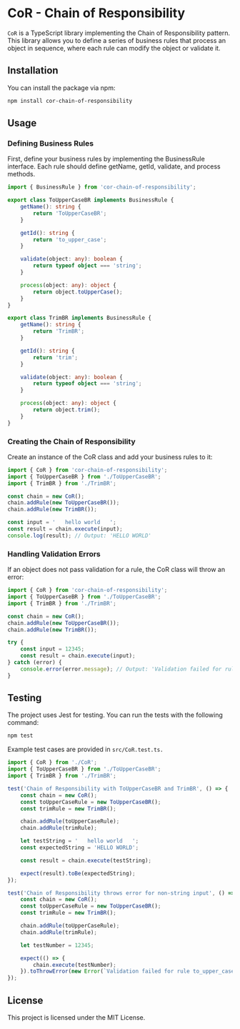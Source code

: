 # CoR - Chain of Responsibility

`CoR` is a TypeScript library implementing the Chain of Responsibility pattern. This library allows you to define a series of business rules that process an object in sequence, where each rule can modify the object or validate it.

## Installation

You can install the package via npm:

```sh
npm install cor-chain-of-responsibility
```

## Usage

### Defining Business Rules
First, define your business rules by implementing the BusinessRule interface. Each rule should define getName, getId, validate, and process methods.

```TypeScript
import { BusinessRule } from 'cor-chain-of-responsibility';

export class ToUpperCaseBR implements BusinessRule {
    getName(): string {
        return 'ToUpperCaseBR';
    }

    getId(): string {
        return 'to_upper_case';
    }

    validate(object: any): boolean {
        return typeof object === 'string';
    }

    process(object: any): object {
        return object.toUpperCase();
    }
}

export class TrimBR implements BusinessRule {
    getName(): string {
        return 'TrimBR';
    }

    getId(): string {
        return 'trim';
    }

    validate(object: any): boolean {
        return typeof object === 'string';
    }

    process(object: any): object {
        return object.trim();
    }
}
```

### Creating the Chain of Responsibility

Create an instance of the CoR class and add your business rules to it:

```TypeScript
import { CoR } from 'cor-chain-of-responsibility';
import { ToUpperCaseBR } from './ToUpperCaseBR';
import { TrimBR } from './TrimBR';

const chain = new CoR();
chain.addRule(new ToUpperCaseBR());
chain.addRule(new TrimBR());

const input = '   hello world   ';
const result = chain.execute(input);
console.log(result); // Output: 'HELLO WORLD'
```

### Handling Validation Errors

If an object does not pass validation for a rule, the CoR class will throw an error:

```TypeScript
import { CoR } from 'cor-chain-of-responsibility';
import { ToUpperCaseBR } from './ToUpperCaseBR';
import { TrimBR } from './TrimBR';

const chain = new CoR();
chain.addRule(new ToUpperCaseBR());
chain.addRule(new TrimBR());

try {
    const input = 12345;
    const result = chain.execute(input);
} catch (error) {
    console.error(error.message); // Output: 'Validation failed for rule to_upper_case - ToUpperCaseBR'
}
```

## Testing

The project uses Jest for testing. You can run the tests with the following command:

```sh
npm test
```

Example test cases are provided in `src/CoR.test.ts.`

```TypeScript
import { CoR } from './CoR';
import { ToUpperCaseBR } from './ToUpperCaseBR';
import { TrimBR } from './TrimBR';

test('Chain of Responsibility with ToUpperCaseBR and TrimBR', () => {
    const chain = new CoR();
    const toUpperCaseRule = new ToUpperCaseBR();
    const trimRule = new TrimBR();

    chain.addRule(toUpperCaseRule);
    chain.addRule(trimRule);

    let testString = '   hello world   ';
    const expectedString = 'HELLO WORLD';

    const result = chain.execute(testString);

    expect(result).toBe(expectedString);
});

test('Chain of Responsibility throws error for non-string input', () => {
    const chain = new CoR();
    const toUpperCaseRule = new ToUpperCaseBR();
    const trimRule = new TrimBR();

    chain.addRule(toUpperCaseRule);
    chain.addRule(trimRule);

    let testNumber = 12345;

    expect(() => {
        chain.execute(testNumber);
    }).toThrowError(new Error(`Validation failed for rule to_upper_case - ToUpperCaseBR`));
});
```
## License

This project is licensed under the MIT License.

